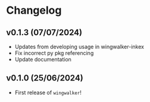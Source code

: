 # Changelog

## v0.1.3 (07/07/2024)

- Updates from developing usage in wingwalker-inkex
- Fix incorrect py pkg referencing
- Update documentation

## v0.1.0 (25/06/2024)

- First release of `wingwalker`!